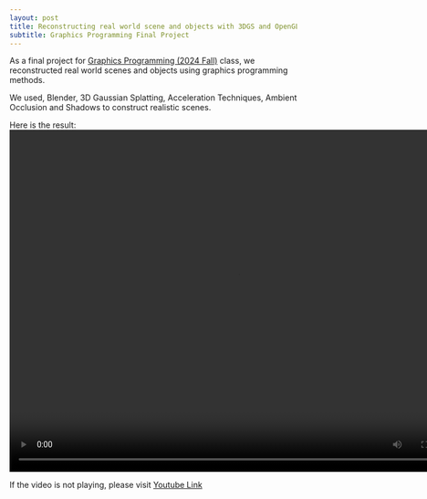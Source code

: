 ```yaml
---
layout: post
title: Reconstructing real world scene and objects with 3DGS and OpenGL
subtitle: Graphics Programming Final Project
---
```


As a final project for [Graphics Programming (2024 Fall)](https://3d.snu.ac.kr/class/graphics24) class, we reconstructed real world scenes and objects using graphics programming methods.

We used, Blender, 3D Gaussian Splatting, Acceleration Techniques, Ambient Occlusion and Shadows to construct realistic scenes.

Here is the result:
<video autoplay loop width="800" height="600">
  <source src="https://github.com/user-attachments/assets/45475056-74d1-4dca-929c-a963f945b7b3" type="video/mp4">
</video>

If the video is not playing, please visit [Youtube Link](https://www.youtube.com/watch?v=l5ZYK37RdLE)




